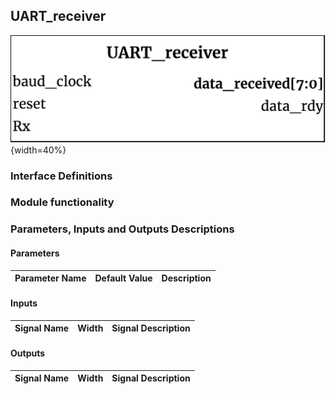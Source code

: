 ## UART_receiver ##

![UART_receiver module](UART_receiver.png){width=40%}

<!--- Module description goes here --->

### Interface Definitions ###
<!--- Interface stuff --->

### Module functionality ###
<!--- Nitty gritty module functionality stuff --->

### Parameters, Inputs and Outputs Descriptions ###
<!--- Nitty gritty module functionality stuff --->

#### Parameters ####

Parameter Name | Default Value | Description
--------------------- | ----------------------------- | -------------------------------------------------------------------------------------------

#### Inputs ####

Signal Name | Width | Signal Description
--------------------- | ----------------------------- | -------------------------------------------------------------------------------------------

#### Outputs ####

Signal Name | Width | Signal Description
--------------------- | ----------------------------- | -------------------------------------------------------------------------------------------

